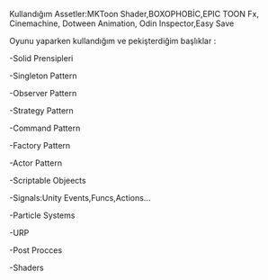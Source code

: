 
Kullandığım Assetler:MKToon Shader,BOXOPHOBİC,EPIC TOON Fx, Cinemachine, Dotween Animation, Odin Inspector,Easy Save

Oyunu yaparken kullandığım ve pekişterdiğim başlıklar :

-Solid Prensipleri

-Singleton Pattern

-Observer Pattern

-Strategy Pattern

-Command Pattern

-Factory Pattern

-Actor Pattern

-Scriptable Objeects

-Signals:Unity Events,Funcs,Actions...

-Particle Systems

-URP

-Post Procces

-Shaders
